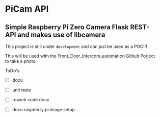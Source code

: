 # PiCam API

## Simple Raspberry Pi Zero Camera Flask REST-API and makes use of libcamera

This project is still under `development` and can just be used as a POC!!!  

This will be used with the [Front_Door_Intercom_automation](https://github.com/OliverDrechsler/front_door_intercom_automation) Github Porject to take a photo.

ToDo's:

- [ ] docu
- [ ] unit tests
- [ ] rework code docu
- [ ] docu raspberry pi image setup

